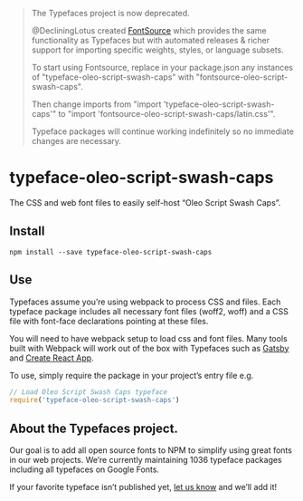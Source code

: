 >The Typefaces project is now deprecated.
>
>@DecliningLotus created
[FontSource](https://github.com/fontsource/fontsource) which provides the
same functionality as Typefaces but with automated releases & richer
support for importing specific weights, styles, or language subsets.
>
>To start using Fontsource, replace in your package.json any instances of
"typeface-oleo-script-swash-caps" with "fontsource-oleo-script-swash-caps".
>
> Then change imports from "import 'typeface-oleo-script-swash-caps'" to "import 'fontsource-oleo-script-swash-caps/latin.css'".
>
>Typeface packages will continue working indefinitely so no immediate
>changes are necessary.

# typeface-oleo-script-swash-caps

The CSS and web font files to easily self-host “Oleo Script Swash Caps”.

## Install

`npm install --save typeface-oleo-script-swash-caps`

## Use

Typefaces assume you’re using webpack to process CSS and files. Each typeface
package includes all necessary font files (woff2, woff) and a CSS file with
font-face declarations pointing at these files.

You will need to have webpack setup to load css and font files. Many tools built
with Webpack will work out of the box with Typefaces such as [Gatsby](https://github.com/gatsbyjs/gatsby)
and [Create React App](https://github.com/facebookincubator/create-react-app).

To use, simply require the package in your project’s entry file e.g.

```javascript
// Load Oleo Script Swash Caps typeface
require('typeface-oleo-script-swash-caps')
```

## About the Typefaces project.

Our goal is to add all open source fonts to NPM to simplify using great fonts in
our web projects. We’re currently maintaining 1036 typeface packages
including all typefaces on Google Fonts.

If your favorite typeface isn’t published yet, [let us know](https://github.com/KyleAMathews/typefaces)
and we’ll add it!
